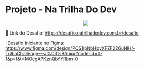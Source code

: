 # Projeto - Na Trilha Do Dev
<p align="center">
   <img src="http://img.shields.io/static/v1?label=STATUS&message=CONCLUIDO&color=GREEN&style=for-the-badge"/>
</p>


🎨 Link do Desafio: https://desafio.natrilhadodev.com.br/desafio

-Desafio iniciante no Figma: https://www.figma.com/design/POS1IpNbHoyXFZF226uNlH/-TrilhaChallenge---J%C3%BAnior?node-id=0-1&p=f&t=MOegAPKznQbYYRbm-0
